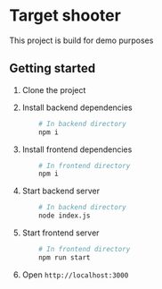 # Target shooter

This project is build for demo purposes

## Getting started

1. Clone the project

2. Install backend dependencies

    ```bash
        # In backend directory
        npm i
    ```

3. Install frontend dependencies

    ```bash
        # In frontend directory
        npm i
    ```

4. Start backend server

    ```bash
        # In backend directory
        node index.js
    ```

5. Start frontend server

    ```bash
        # In frontend directory
        npm run start
    ```

6. Open `http://localhost:3000`
